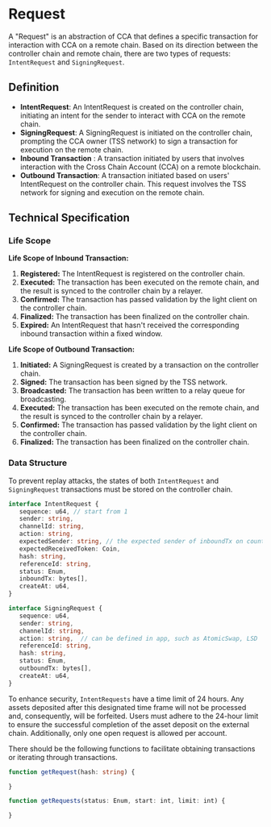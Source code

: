 # Request

A "Request" is an abstraction of CCA that defines a specific transaction for interaction with CCA on a remote chain. Based on its direction between the controller chain and remote chain, there are two types of requests: `IntentRequest` and `SigningRequest`.

## Definition
 - **IntentRequest**: An IntentRequest is created on the controller chain, initiating an intent for the sender to interact with CCA on the remote chain.
 - **SigningRequest**: A SigningRequest is initiated on the controller chain, prompting the CCA owner (TSS network) to sign a transaction for execution on the remote chain.
 - **Inbound Transaction** : A transaction initiated by users that involves interaction with the Cross Chain Account (CCA) on a remote blockchain.
 - **Outbound Transaction**: A transaction initiated based on users' IntentRequest on the controller chain. This request involves the TSS network for signing and execution on the remote chain.

## Technical Specification

### Life Scope

**Life Scope of Inbound Transaction:**
1. **Registered:** The IntentRequest is registered on the controller chain.
2. **Executed:** The transaction has been executed on the remote chain, and the result is synced to the controller chain by a relayer.
3. **Confirmed:** The transaction has passed validation by the light client on the controller chain.
4. **Finalized:** The transaction has been finalized on the controller chain.
5. **Expired:** An IntentRequest that hasn't received the corresponding inbound transaction within a fixed window.

**Life Scope of Outbound Transaction:**
1. **Initiated:** A SigningRequest is created by a transaction on the controller chain.
2. **Signed:** The transaction has been signed by the TSS network.
3. **Broadcasted:** The transaction has been written to a relay queue for broadcasting.
4. **Executed:** The transaction has been executed on the remote chain, and the result is synced to the controller chain by a relayer.
5. **Confirmed:** The transaction has passed validation by the light client on the controller chain.
6. **Finalized:** The transaction has been finalized on the controller chain.

### Data Structure

To prevent replay attacks, the states of both `IntentRequest` and `SigningRequest` transactions must be stored on the controller chain.

```ts
interface IntentRequest {
   sequence: u64, // start from 1
   sender: string,
   channelId: string,
   action: string,
   expectedSender: string, // the expected sender of inboundTx on counterparty chain
   expectedReceivedToken: Coin,
   hash: string,
   referenceId: string,
   status: Enum,
   inboundTx: bytes[],
   createAt: u64,
}

interface SigningRequest {
   sequence: u64,
   sender: string,
   channelId: string,
   action: string,  // can be defined in app, such as AtomicSwap, LSD
   referenceId: string,
   hash: string,
   status: Enum,
   outboundTx: bytes[],
   createAt: u64,
}
```

To enhance security, `IntentRequests` have a time limit of 24 hours. Any assets deposited after this designated time frame will not be processed and, consequently, will be forfeited. Users must adhere to the 24-hour limit to ensure the successful completion of the asset deposit on the external chain. Additionally, only one open request is allowed per account.

There should be the following functions to facilitate obtaining transactions or iterating through transactions.

```ts
function getRequest(hash: string) {

}

function getRequests(status: Enum, start: int, limit: int) {

}
```
